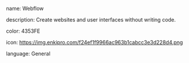 name: Webflow

description: Create websites and user interfaces without writing code.

color: 4353FE

icon: https://img.enkipro.com/f24ef1f9966ac963b1cabcc3e3d228d4.png

language: General
